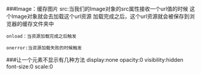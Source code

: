 ###Image：缓存图片
	src:当我们的Image对象的src属性接收一个url值的时候
		这个Image对象就会去加载这个url资源
		加载完成之后，这个url资源就会被保存到浏览器的缓存文件夹中
		
	onload：当资源加载完成之后触发
	
	onerror:当资源加载失败的时候触发


###让一个元素不显示有几种方法
	display:none
	opacity:0
	visibility:hidden
	font-size:0
	scale:0
















